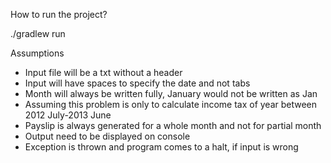 How to run the project?

./gradlew run

Assumptions
* Input file will be a txt without a header
* Input will have spaces to specify the date and not tabs
* Month will always be written fully, January would not be written as Jan
* Assuming this problem is only to calculate income tax of year between 2012 July-2013 June
* Payslip is always generated for a whole month and not for partial month
* Output need to be displayed on console
* Exception is thrown and program comes to a halt, if input is wrong